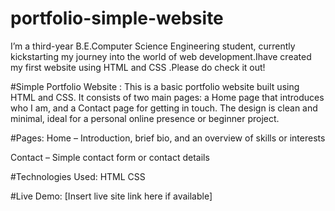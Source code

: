 # portfolio-simple-website
I’m a third-year B.E.Computer Science Engineering student, currently kickstarting my journey into the world of web development.Ihave created my first website using HTML and CSS .Please do check it out!

#Simple Portfolio Website :
This is a basic portfolio website built using HTML and CSS. It consists of two main pages: a Home page that introduces who I am, and a Contact page for getting in touch. The design is clean and minimal, ideal for a personal online presence or beginner project.

#Pages:
Home – Introduction, brief bio, and an overview of skills or interests

Contact – Simple contact form or contact details

#Technologies Used:
HTML
CSS


#Live Demo:
[Insert live site link here if available]

